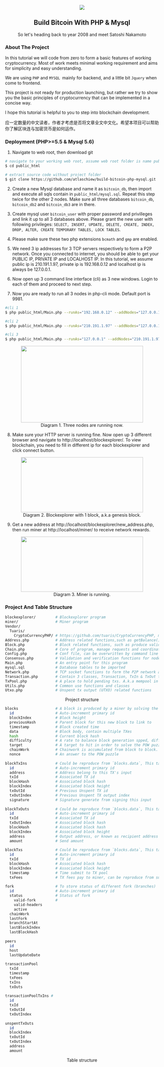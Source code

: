 <p align="center">
    <img src="https://www.btcschools.net/media/images/github/bitcoinborn.PNG"/>
    <h2 align="center">Build Bitcoin With PHP & Mysql</h2>
    <p align="center">
    So let's heading back to year 2008 and meet Satoshi Nakamoto
    </p>
</p>

### About The Project
In this tutorial we will code from zero to form a basic features of working cryptocurrency. Most of work meets minimal working requirement and aims for simplicity and easy understanding.

We are using `PHP` and `MYSQL `mainly for backend, and a little bit `Jquery` when come to frontend.

This project is not ready for production launching, but rather we try to show you the basic principles of cryptocurrency that can be implemented in a concise way.

I hope this tutorial is helpful to you to step into blockchain development.

应一定数量的中文读者，作者才考虑是否将文章全文中文化。希望本项目可以帮助你了解区块连与加密货币是如何运作。

### Deployment (PHP>=5.5 & Mysql 5.6)

1. Navigate to web root, then download git
```sh
# navigate to your working web root, assume web root folder is name public_html
$ cd public_html

# extract source code without project folder
$ git clone https://github.com/atlaschiew/build-bitcoin-php-mysql.git .
```
2. Create a new Mysql database and name it as `bitcoin_db`, then import and execute all sqls contain in `public_html/mysql.sql`. Repeat this step twice for the other 2 nodes. Make sure all three databases  `bitcoin_db`,  `bitcoin_db2` and  `bitcoin_db3` are in there.

3. Create mysql user `bitcoin_user` with proper password and privilleges and link it up to all 3 databases above. Please grant the new user with following privileges: `SELECT, INSERT, UPDATE, DELETE, CREATE, INDEX, DROP, ALTER, CREATE TEMPORARY TABLES, LOCK TABLES`.

4. Please make sure these two php extensions `bcmath` and `gmp` are enabled.

5. We need 3 ip addresses for 3 TCP servers respectively to form a P2P network. Once you connected to internet, you should be able to get your PUBLIC IP, PRIVATE IP and LOCALHOST IP. In this tutorial, we assume public ip is 210.191.1.97, private ip is 192.168.0.12 and localhost ip is always be 127.0.0.1.

6. Now open up 3 command line interface (cli) as 3 new windows. Login to each of them and proceed to next step.

7. Now you are ready to run all 3 nodes in php-cli mode. Default port is 9981.
```sh
#cli 1
$ php public_html/Main.php --runAs="192.168.0.12" --addNodes="127.0.0.1,210.191.1.97" --dbHost="localhost" --dbName="bitcoin_db" --dbUser="bitcoin_user" --dbPwd='anypassword'

#cli 2
$ php public_html/Main.php --runAs="210.191.1.97" --addNodes="127.0.0.1,192.168.0.12" --dbHost="localhost" --dbName="bitcoin_db2" --dbUser="bitcoin_user" --dbPwd='anypassword'

#cli 3
$ php public_html/Main.php --runAs="127.0.0.1" --addNodes="210.191.1.97,192.168.0.12" --dbHost="localhost" --dbName="bitcoin_db3" --dbUser="bitcoin_user" --dbPwd='anypassword'
```
<p align="center">
    <a href="https://www.btcschools.net/media/images/github/show_3_cli.PNG" target="_blank"><img src="https://www.btcschools.net/media/images/github/show_3_cli.PNG" width="400px" height="250px"></a><br/>
    Diagram 1. Three nodes are running now.
</p>

8. Make sure your HTTP server is running fine. Now open up 3 different browser and navigate to http://localhost/blockexplorer/. To view blockchain, you need to fill in different ip for each blockexplorer and click connect button.
<p align="center">
    <a href="https://www.btcschools.net/media/images/github/blockexplorer.PNG" target="_blank"><img src="https://www.btcschools.net/media/images/github/blockexplorer.PNG" width="400px" height="180px"></a><br/>
    Diagram 2. Blockexplorer with 1 block, a.k.a genesis block.
</p>

9. Get a new address at http://localhost/blockexplorer/new_address.php, then run miner at http://localhost/miner/ to receive network rewards.
<p align="center">
    <a href="https://www.btcschools.net/media/images/github/miner.PNG" target="_blank"><img src="https://www.btcschools.net/media/images/github/miner.PNG" width="400px" height="180px"></a><br/>
    Diagram 3. Miner is running.
</p>

### Project And Table Structure
```sh
blockexplorer/         # Blockexplorer program
miner/                 # Miner program
Vendor/
  Tuaris/
    CryptoCurrencyPHP/ # https://github.com/tuaris/CryptoCurrencyPHP, mainly apply for key-pair generation and signature operation
Address.php            # Address related functions,such as getBalance() and newAddress()
Block.php              # Block related functions, such as produce valid block structure
Chain.php              # Core of program, manage requests and coordinate node to work correctly
Config.php             # Conf file, can be overwritten by command line argument
Consensus.php          # Validation and verification functions for node to abide network consensus
Main.php               # An entry point for this program
mysql.sql              # Database tables to be imported
Network.php            # TCP socket functions to form the P2P network and serve RPC calling
Transaction.php        # Contain 3 classes, Transaction, TxIn & TxOut to produce valid TX strcture
TxPool.php             # A place to hold pending txs. A.k.a mempool in bitcoin
Utils.php              # Common use functions and classes
Utxo.php               # Unspent tx output (UTXO) related functions
```
<p align="center">
    Project structure
</p>

```sh
blocks                 # A block is produced by a miner by solving the POW puzzle, it contains many TXes, many blocks are linked up to form a blockchain
  id                   # Auto-increment primary id
  blockIndex           # Block height
  previousHash         # Parent block for this new block to link to
  timestamp            # Block created time
  data                 # Block body, contain multiple TXes
  hash                 # Current block hash
  difficulty           # A rate to balance block generation spped, difficulty rate down when block generation is fast or converse
  target               # A target to hit in order to solve the POW puzzle, if hash <= target then the block is mined successfully
  chainWork            # Chainwork is accumulated from block to block. New mined block will add onto the chain with most chain work.
  nonce                # An answer to the POW puzzle
  
blockTxIns             # Could be reproduce from `blocks.data`, This table is for quick query usage
  id                   # Auto-increment primary id
  address              # Address belong to this TX's input
  txId                 # Associated TX id
  blockHash            # Associated block hash
  blockIndex           # Associated block height
  txOutId              # Previous Unspent TX id
  txOutIndex           # Previous Unspent TX output index
  signature            # Signature generate from signing this input
  
blockTxOuts            # Could be reproduce from `blocks.data`, This table is for quick query usage
  id                   # Auto-increment primary id
  txId                 # Associated TX id         
  txOutIndex           # Associated block hash
  blockHash            # Associated block hash
  blockIndex           # Associated block height
  address              # Output address, or known as recipient address from end user perspective
  amount               # Send amount
  
blockTxs               # Could be reproduce from `blocks.data`, This table is for quick query usage
  id                   # Auto-increment primary id            
  txId                 # TX id
  blockHash            # Associated block hash
  blockIndex           # Associated block height
  timestamp            # Time submit to TX pool
  txFees               # TX fees pay to miner, can be reproduce from sum(total TX input amount) - sum(total TX output amount)
  
fork                   # To store status of different fork (branches)
  id                   # Auto-increment primary id   
  status               # Status of fork
    valid-fork         #
    valid-headers
    active
  chainWork
  lastFork
  branchStartAt
  lastBlockIndex
  lastBlockHash
  
peers
  id
  host
  lastUpdateDate
  
transactionPool
  txId
  timestamp
  txFees
  txIns
  txOuts
  
transactionPoolTxIns #
  id
  txId
  txOutId
  txOutIndex
  
unspentTxOuts
  id
  blockIndex
  txOutId
  txOutIndex
  address
  amount
```
<p align="center">
    Table structure
</p>
